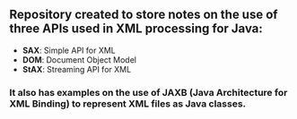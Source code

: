 ## Repository created to store notes on the use of three APIs used in XML processing for Java:

- **SAX**: Simple API for XML 
- **DOM**: Document Object Model
- **StAX**: Streaming API for XML

### It also has examples on the use of JAXB (Java Architecture for XML Binding) to represent XML files as Java classes.